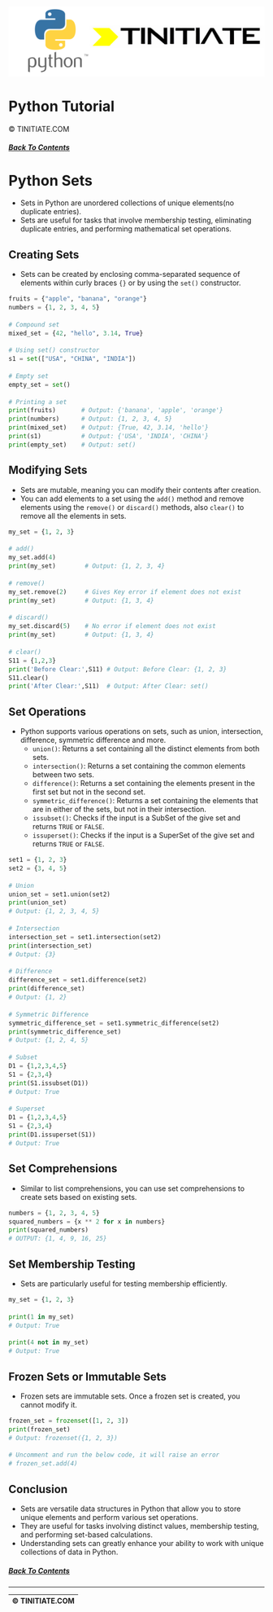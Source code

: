 ![Python Tinitiate Image](../../python_tinitiate.png)

# Python Tutorial
&copy; TINITIATE.COM

##### [Back To Contents](../../README.md)

# Python Sets
* Sets in Python are unordered collections of unique elements(no duplicate entries).
* Sets are useful for tasks that involve membership testing, eliminating duplicate entries, and performing mathematical set operations.

## Creating Sets
* Sets can be created by enclosing comma-separated sequence of elements within curly braces `{}` or by using the `set()` constructor.
```python
fruits = {"apple", "banana", "orange"}
numbers = {1, 2, 3, 4, 5}

# Compound set
mixed_set = {42, "hello", 3.14, True}

# Using set() constructor
s1 = set(["USA", "CHINA", "INDIA"])

# Empty set
empty_set = set()

# Printing a set
print(fruits)       # Output: {'banana', 'apple', 'orange'}
print(numbers)      # Output: {1, 2, 3, 4, 5}
print(mixed_set)    # Output: {True, 42, 3.14, 'hello'}
print(s1)           # Output: {'USA', 'INDIA', 'CHINA'}
print(empty_set)    # Output: set()
```

## Modifying Sets
* Sets are mutable, meaning you can modify their contents after creation.
* You can add elements to a set using the `add()` method and remove elements using the `remove()` or `discard()` methods, also `clear()` to remove all the elements in sets.
```python
my_set = {1, 2, 3}

# add()
my_set.add(4)
print(my_set)        # Output: {1, 2, 3, 4}

# remove()
my_set.remove(2)     # Gives Key error if element does not exist
print(my_set)        # Output: {1, 3, 4}

# discard()
my_set.discard(5)    # No error if element does not exist
print(my_set)        # Output: {1, 3, 4}

# clear()
S11 = {1,2,3}
print('Before Clear:',S11) # Output: Before Clear: {1, 2, 3}
S11.clear()
print('After Clear:',S11)  # Output: After Clear: set()
```

## Set Operations
* Python supports various operations on sets, such as union, intersection, difference, symmetric difference and more.
    * `union()`: Returns a set containing all the distinct elements from both sets.
    * `intersection()`: Returns a set containing the common elements between two sets.
    * `difference()`: Returns a set containing the elements present in the first set but not in the second set.
    * `symmetric_difference()`: Returns a set containing the elements that are in either of the sets, but not in their intersection.
    * `issubset()`: Checks if the input is a SubSet of the give set and returns `TRUE` or `FALSE`.
    * `issuperset()`: Checks if the input is a SuperSet of the give set and returns `TRUE` or `FALSE`.
```python
set1 = {1, 2, 3}
set2 = {3, 4, 5}

# Union
union_set = set1.union(set2)
print(union_set)  
# Output: {1, 2, 3, 4, 5}

# Intersection
intersection_set = set1.intersection(set2)
print(intersection_set)  
# Output: {3}

# Difference
difference_set = set1.difference(set2)
print(difference_set)  
# Output: {1, 2}

# Symmetric Difference
symmetric_difference_set = set1.symmetric_difference(set2)
print(symmetric_difference_set)  
# Output: {1, 2, 4, 5}

# Subset
D1 = {1,2,3,4,5}
S1 = {2,3,4}
print(S1.issubset(D1)) 
# Output: True

# Superset
D1 = {1,2,3,4,5}
S1 = {2,3,4}
print(D1.issuperset(S1)) 
# Output: True
```

## Set Comprehensions
* Similar to list comprehensions, you can use set comprehensions to create sets based on existing sets.
```python
numbers = {1, 2, 3, 4, 5}
squared_numbers = {x ** 2 for x in numbers}  
print(squared_numbers)
# OUTPUT: {1, 4, 9, 16, 25}
```

## Set Membership Testing
* Sets are particularly useful for testing membership efficiently.
```python
my_set = {1, 2, 3}

print(1 in my_set)   
# Output: True

print(4 not in my_set)  
# Output: True
```

## Frozen Sets or Immutable Sets
* Frozen sets are immutable sets. Once a frozen set is created, you cannot modify it.
```python
frozen_set = frozenset([1, 2, 3])
print(frozen_set)  
# Output: frozenset({1, 2, 3})

# Uncomment and run the below code, it will raise an error
# frozen_set.add(4)
```

## Conclusion
* Sets are versatile data structures in Python that allow you to store unique elements and perform various set operations.
* They are useful for tasks involving distinct values, membership testing, and performing set-based calculations.
* Understanding sets can greatly enhance your ability to work with unique collections of data in Python.

##### [Back To Contents](../../README.md)
***
| &copy; TINITIATE.COM |
|----------------------|
